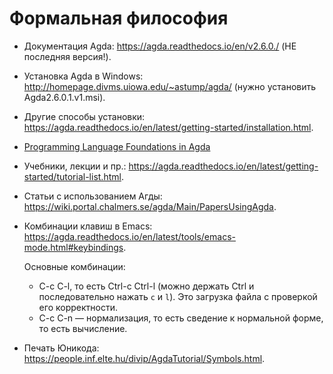 # Формальная философия

- Документация Agda: https://agda.readthedocs.io/en/v2.6.0./ (НЕ последняя
  версия!).
- Установка Agda в Windows: http://homepage.divms.uiowa.edu/~astump/agda/
  (нужно установить Agda2.6.0.1.v1.msi).
- Другие способы установки:
  https://agda.readthedocs.io/en/latest/getting-started/installation.html.
- [Programming Language Foundations in Agda](https://plfa.github.io/)
- Учебники, лекции и пр.:
  https://agda.readthedocs.io/en/latest/getting-started/tutorial-list.html.
- Статьи с использованием Агды:
  https://wiki.portal.chalmers.se/agda/Main/PapersUsingAgda.
- Комбинации клавиш в Emacs:
  https://agda.readthedocs.io/en/latest/tools/emacs-mode.html#keybindings.
  
  Основные комбинации: 
    - C-c C-l, то есть Ctrl-c Ctrl-l (можно держать Ctrl и последовательно
      нажать `c` и `l`). Это загрузка файла с проверкой его корректности.
    - C-c C-n — нормализация, то есть сведение к нормальной форме, то
      есть вычисление.
- Печать Юникода: https://people.inf.elte.hu/divip/AgdaTutorial/Symbols.html. 
